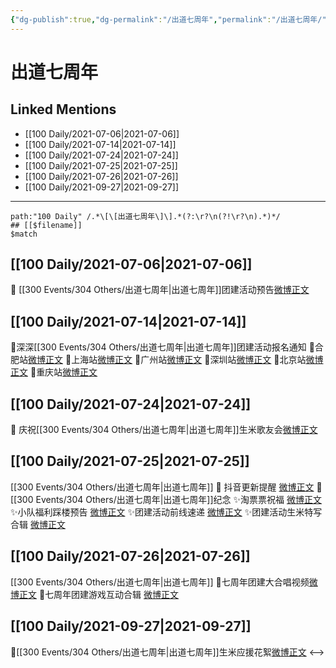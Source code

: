 ```yaml
---
{"dg-publish":true,"dg-permalink":"/出道七周年","permalink":"/出道七周年/","created":"2023-04-09T22:22:50.028+08:00","updated":"2023-04-10T17:00:09.489+08:00"}
---
```


# 出道七周年

## Linked Mentions
- [[100 Daily/2021-07-06\|2021-07-06]]
- [[100 Daily/2021-07-14\|2021-07-14]]
- [[100 Daily/2021-07-24\|2021-07-24]]
- [[100 Daily/2021-07-25\|2021-07-25]]
- [[100 Daily/2021-07-26\|2021-07-26]]
- [[100 Daily/2021-09-27\|2021-09-27]]


---

```expander
path:"100 Daily" /.*\[\[出道七周年\]\].*(?:\r?\n(?!\r?\n).*)*/
## [[$filename]]
$match
```
## [[100 Daily/2021-07-06\|2021-07-06]]
🌟 [[300 Events/304 Others/出道七周年\|出道七周年]]团建活动预告[微博正文](https://m.weibo.cn/6466290670/4656044150102083)
## [[100 Daily/2021-07-14\|2021-07-14]]
💐深深[[300 Events/304 Others/出道七周年\|出道七周年]]团建活动报名通知
💮合肥站[微博正文](https://m.weibo.cn/6466290670/4658979961313327)
💮上海站[微博正文](https://m.weibo.cn/6466290670/4658981115268070)
💮广州站[微博正文](https://m.weibo.cn/6466290670/4658980780245854)
💮深圳站[微博正文](https://m.weibo.cn/6466290670/4658983464076304)
💮北京站[微博正文](https://m.weibo.cn/6466290670/4658981702996530)
💮重庆站[微博正文](https://m.weibo.cn/6466290670/4658984277509269)

## [[100 Daily/2021-07-24\|2021-07-24]]
🌟 庆祝[[300 Events/304 Others/出道七周年\|出道七周年]]生米歌友会[微博正文](https://m.weibo.cn/6466290670/4662613730139626)

## [[100 Daily/2021-07-25\|2021-07-25]]
[[300 Events/304 Others/出道七周年\|出道七周年]]
💫 抖音更新提醒 [微博正文](https://m.weibo.cn/6466290670/4662939515094463)
💫[[300 Events/304 Others/出道七周年\|出道七周年]]纪念
✨淘票票祝福 [微博正文](https://m.weibo.cn/6466290670/4662788260105331)
✨小队福利踩楼预告 [微博正文](https://m.weibo.cn/6466290670/4662787747352042)
✨团建活动前线速递 [微博正文](https://m.weibo.cn/6466290670/4662812074316374)
✨团建活动生米特写合辑 [微博正文](https://m.weibo.cn/6466290670/4662866915885211)

## [[100 Daily/2021-07-26\|2021-07-26]]
[[300 Events/304 Others/出道七周年\|出道七周年]]
💫七周年团建大合唱视频[微博正文](https://m.weibo.cn/6466290670/4663222793144157)
💫七周年团建游戏互动合辑 [微博正文](https://m.weibo.cn/6466290670/4663326824993238)

## [[100 Daily/2021-09-27\|2021-09-27]]
🌟[[300 Events/304 Others/出道七周年\|出道七周年]]生米应援花絮[微博正文](https://m.weibo.cn/6466290670/4686140312127045)
<-->